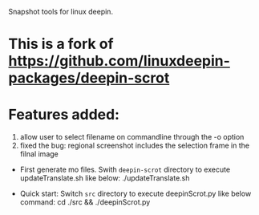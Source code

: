 Snapshot tools for linux deepin.


# This is a fork of https://github.com/linuxdeepin-packages/deepin-scrot

# Features added:

1. allow user to select filename on commandline through the -o option
2. fixed the bug: regional screenshot includes the selection frame in the filnal image

* First generate mo files.
  Swith `deepin-scrot` directory to execute updateTranslate.sh like below:
      ./updateTranslate.sh

* Quick start:
  Switch `src` directory to execute deepinScrot.py like below command:
      cd ./src && ./deepinScrot.py
